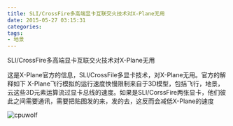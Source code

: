 ```yaml
---
title: SLI/CrossFire多高端显卡互联交火技术对X-Plane无用
date: 2015-05-27 03:15:31
categories:
tags:
- 地景
---
```


SLI/CrossFire多高端显卡互联交火技术对X-Plane无用






这是X-Plane官方的信息，SLI/CrossFile多显卡技术，对X-Plane无用。官方的解释如下
X-Plane飞行模拟的运行速度快慢限制来自于3D模型，包括飞行，地景，云这些3D元素运算流过显卡总线的速度。如果是SLI/CorssFire两张显卡，他们彼此之间需要通讯，需要把贴图发的来，发的去，这反而会减低X-Plane的速度

![cpuwolf](/images/data/attachment/201505/27/105503dpsemllklskmggsh.jpg)


